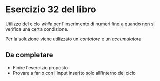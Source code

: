 # Esercizio 32 del libro

Utilizzo del ciclo *while* per l'inserimento di numeri fino a quando non si verifica una certa condizione.

Per la soluzione viene utilizzato un *contatore* e un *accumulatore*

## Da completare
* Finire l'esercizio proposto
* Provare a farlo con l'input inserito solo all'interno del ciclo
